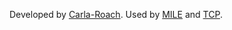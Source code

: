 Developed by [Carla-Roach](https://github.com/zhejz/carla-roach).
Used by [MILE](https://github.com/wayveai/mile) and [TCP](https://github.com/OpenDriveLab/TCP).
